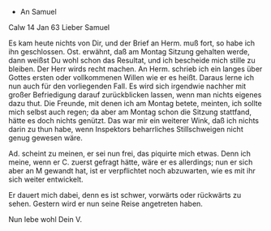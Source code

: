 + An Samuel

 Calw 14 Jan 63
Lieber Samuel

Es kam heute nichts von Dir, und der Brief an Herm. muß fort, so habe ich ihn geschlossen. Ost. erwähnt, daß am Montag Sitzung gehalten werde, dann weißst Du wohl schon das Resultat, und ich bescheide mich stille zu bleiben. Der Herr wirds recht machen. An Herm. schrieb ich ein langes über Gottes ersten oder vollkommenen Willen wie er es heißt. Daraus lerne ich nun auch für den vorliegenden Fall. Es wird sich irgendwie nachher mit großer Befriedigung darauf zurückblicken lassen, wenn man nichts eigenes dazu thut. Die Freunde, mit denen ich am Montag betete, meinten, ich sollte mich selbst auch regen; da aber am Montag schon die Sitzung stattfand, hätte es doch nichts genützt. Das war mir ein weiterer Wink, daß ich nichts darin zu thun habe, wenn Inspektors beharrliches Stillschweigen nicht genug gewesen wäre.

Ad. scheint zu meinen, er sei nun frei, das piquirte mich etwas. Denn ich meine, wenn er C. zuerst gefragt hätte, wäre er es allerdings; nun er sich aber an M gewandt hat, ist er verpflichtet noch abzuwarten, wie es mit ihr sich weiter entwickelt.

Er dauert mich dabei, denn es ist schwer, vorwärts oder rückwärts zu sehen. Gestern wird er nun seine Reise angetreten haben.

Nun lebe wohl
 Dein V.

